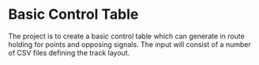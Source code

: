 # Basic Control Table
The project is to create a basic control table which can generate in route holding for points and opposing signals. The input will consist of a number of CSV files defining the track layout.